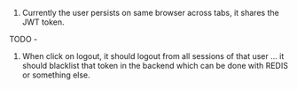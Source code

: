 
1. Currently the user persists on same browser across tabs, it shares the JWT token.

TODO - 
1. When click on logout, it should logout from all sessions of that user ... it should blacklist that token in the backend which can be done with REDIS or something else.